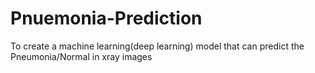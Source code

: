 # Pnuemonia-Prediction
To create a machine learning(deep learning) model that can predict the Pneumonia/Normal in xray images
